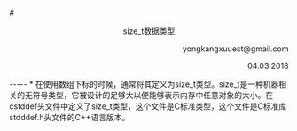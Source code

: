 #<center>size_t数据类型</center>
<p align="right">yongkangxuuest@gmail.com</p>
<p align="right">04.03.2018</p>
-----
*	在使用数组下标的时候，通常将其定义为size_t类型。size_t是一种机器相关的无符号类型，它被设计的足够大以便能够表示内存中任意对象的大小。在cstddef头文件中定义了size_t类型，这个文件是C标准类型，这个文件是C标准库stdddef.h头文件的C++语言版本。
